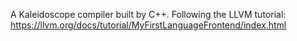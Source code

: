 A Kaleidoscope compiler built by C++.
Following the LLVM tutorial: https://llvm.org/docs/tutorial/MyFirstLanguageFrontend/index.html
